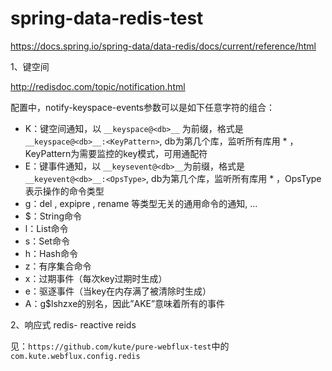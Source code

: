# spring-data-redis-test


https://docs.spring.io/spring-data/data-redis/docs/current/reference/html


1、键空间

http://redisdoc.com/topic/notification.html

配置中，notify-keyspace-events参数可以是如下任意字符的组合：

- K：键空间通知，以 `__keyspace@<db>__` 为前缀，格式是 `__keyspace@<db>__:<KeyPattern>`, db为第几个库，监听所有库用 *  ，KeyPattern为需要监控的key模式，可用通配符
- E：键事件通知，以 `__keysevent@<db>__`为前缀，格式是 `__keyevent@<db>__:<OpsType>`, db为第几个库，监听所有库用 *  ，OpsType表示操作的命令类型
- g：del , expipre , rename 等类型无关的通用命令的通知, ...
- $：String命令
- l：List命令
- s：Set命令
- h：Hash命令
- z：有序集合命令
- x：过期事件（每次key过期时生成）
- e：驱逐事件（当key在内存满了被清除时生成）
- A：g$lshzxe的别名，因此”AKE”意味着所有的事件

2、响应式 redis- reactive reids

见：`https://github.com/kute/pure-webflux-test`中的`com.kute.webflux.config.redis`


